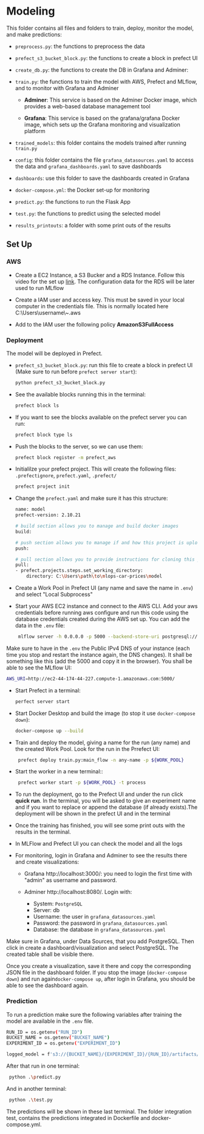 # Modeling

This folder contains all files and folders to train, deploy, monitor the model, and make predictions:

- `preprocess.py`: the functions to preprocess the data
- `prefect_s3_bucket_block.py`: the functions to create a block in prefect UI
- `create_db.py`: the functions to create the DB in Grafana and Adminer:
- `train.py`: the functions to train the model with AWS, Prefect and MLflow, and to monitor with Grafana and Adminer

  - **Adminer**: This service is based on the Adminer Docker image, which provides a web-based database management tool

  - **Grafana**: This service is based on the grafana/grafana Docker image, which sets up the Grafana monitoring and visualization platform

- `trained_models`: this folder contains the models trained after running `train.py`
- `config`: this folder contains the file `grafana_datasources.yaml` to access the data and `grafana_dashboards.yaml` to save dashboards
- `dashboards`: use this folder to save the dashboards created in Grafana
- `docker-compose.yml`: the Docker set-up for monitoring
- `predict.py`: the functions to run the Flask App
- `test.py`: the functions to predict using the selected model
- `results_printouts`: a folder with some print outs of the results

## Set Up

### AWS

- Create a EC2 Instance, a S3 Bucker and a RDS Instance. Follow this video for the set up [link](https://www.youtube.com/watch?v=1ykg4YmbFVA&list=PL3MmuxUbc_hIUISrluw_A7wDSmfOhErJK&index=16&t=1383s). The configuration data for the RDS will be later used to run MLflow

- Create a IAM user and access key. This must be saved in your local computer in the credentials file. This is normally located here C:\\Users\\username\\~.aws

- Add to the IAM user the following policy **AmazonS3FullAccess**

### Deployment

The model will be deployed in Prefect.

- `prefect_s3_bucket_block.py`: run this file to create a block in prefect UI (Make sure to run before `prefect server start`):

    ```bash
    python prefect_s3_bucket_block.py
    ```

- See the available blocks running this in the terminal:

    ```bash
    prefect block ls
    ```

- If you want to see the blocks available on the prefect server you can run:

    ```bash
    prefect block type ls
    ```

- Push the blocks to the server, so we can use them:

    ```bash
    prefect block register -m prefect_aws
    ```

- Initialilze your prefect project. This will create the following files: `.prefectignore`, `prefect.yaml`, `.prefect/`

    ```bash
    prefect project init
    ```

- Change the `prefect.yaml` and make sure it has this structure:

    ```bash
    name: model
    prefect-version: 2.10.21

    # build section allows you to manage and build docker images
    build:

    # push section allows you to manage if and how this project is uploaded to remote locations
    push:

    # pull section allows you to provide instructions for cloning this project in remote locations
    pull:
    - prefect.projects.steps.set_working_directory:
        directory: C:\Users\path\to\mlops-car-prices\model
    ```

- Create a Work Pool in Prefect UI (any name and save the name in `.env`) and select "Local Subprocess"

- Start your AWS EC2 instance and connect to the AWS CLI. Add your aws credentials before running aws configure and run this code using the database credentials created during the AWS set up. You can add the data in the `.env` file:

   ```bash
    mlflow server -h 0.0.0.0 -p 5000 --backend-store-uri postgresql://${DB_USER}:${DB_PASSWORD}@${DB_ENDPOINT}:5432/${DB_NAME} --default-artifact-root s3://${BUCKET_NAME}
    ```

Make sure to have in the `.env` the Public IPv4 DNS of your instance (each time you stop and restart the instance again, the DNS changes). It shall be something like this (add the 5000 and copy it in the browser). You shall be able to see the MLflow UI:

   ```bash
   AWS_URI=http://ec2-44-174-44-227.compute-1.amazonaws.com:5000/
   ```

- Start Prefect in a terminal:

   ```bash
   perfect server start
    ```

- Start Docker Desktop and build the image (to stop it use  `docker-compose down`):

   ```bash
   docker-compose up --build
   ```

- Train and deploy the model, giving a name for the run (any name) and the created Work Pool. Look for the run in the Prrefect UI:

   ```bash
    prefect deploy train.py:main_flow -n any-name -p ${WORK_POOL}
    ```

- Start the worker in a new terminal::

    ```bash
     prefect worker start -p ${WORK_POOL} -t process
    ```

- To run the deployment, go to the Prefect UI and under the run click **quick run**. In the terminal, you will be asked to give an experiment name and if you want to replace or append the database (if already exists).The deployment will be shown in the prefect UI and in the terminal

- Once the training has finished, you will see some print outs with the results in the terminal.

- In MLFlow and Prefect UI you can check the model and all the logs

- For monitoring, login in Grafana and Adminer to see the results there and create visualizations: 

  - Grafana  http://localhost:3000/: you need to login the first time with "admin" as username and password.

  - Adminer http://localhost:8080/. Login with:
    - System: `PostgreSQL`
    - Server: db
    - Username: the user in `grafana_datasources.yaml`
    - Password: the password in `grafana_datasources.yaml`
    - Database: the database in `grafana_datasources.yaml`

Make sure in Grafana, under Data Sources, that you add PostgreSQL. Then click in create a dashboard/visualization and select PostgreSQL. The created table shall be visible there.

Once you create a visualization, save it there and copy the corresponding JSON file in the dashboard folder. If you stop the image (`docker-compose down`) and run again`docker-compose up`, after login in Grafana, you should be able to see the dashboard again.

### Prediction

To run a prediction make sure the following variables after training the model are available in the `.env` file.

```bash
RUN_ID = os.getenv("RUN_ID")
BUCKET_NAME = os.getenv("BUCKET_NAME")
EXPERIMENT_ID = os.getenv("EXPERIMENT_ID")

logged_model = f's3://{BUCKET_NAME}/{EXPERIMENT_ID}/{RUN_ID}/artifacts/models_mlflow'
```

After that run in one terminal:

```bash
 python .\predict.py
```

And in another terminal:

```bash
 python .\test.py
 ```

 The predictions will be shown in these last terminal. The folder integration test, contains the predictions integrated in Dockerfile and docker-compose.yml.

